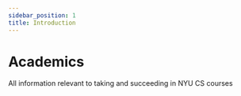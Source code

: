 ```yaml
---
sidebar_position: 1
title: Introduction
---
```


# Academics

All information relevant to taking and succeeding in NYU CS courses
